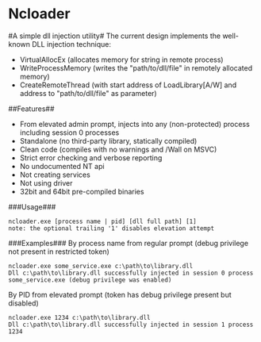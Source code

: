 Ncloader
========

#A simple dll injection utility#
The current design implements the well-known DLL injection technique:
  - VirtualAllocEx (allocates memory for string in remote process)
  - WriteProcessMemory (writes the "path/to/dll/file" in remotely allocated memory)
  - CreateRemoteThread (with start address of LoadLibrary[A/W] and address to "path/to/dll/file" as parameter)

##Features##
  - From elevated admin prompt, injects into any (non-protected) process including session 0 processes
  - Standalone (no third-party library, statically compiled)
  - Clean code (compiles with no warnings and /Wall on MSVC)
  - Strict error checking and verbose reporting
  - No undocumented NT api
  - Not creating services
  - Not using driver
  - 32bit and 64bit pre-compiled binaries

###Usage###
```
ncloader.exe [process name | pid] [dll full path] [1]
note: the optional trailing '1' disables elevation attempt
```

###Examples###
By process name from regular prompt (debug privilege not present in restricted token)
```
ncloader.exe some_service.exe c:\path\to\library.dll
Dll c:\path\to\library.dll successfully injected in session 0 process some_service.exe (debug privilege was enabled)
```
By PID from elevated prompt (token has debug privilege present but disabled)
```
ncloader.exe 1234 c:\path\to\library.dll
Dll c:\path\to\library.dll successfully injected in session 1 process 1234
```
